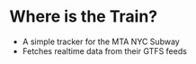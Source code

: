 # Where is the Train?
- A simple tracker for the MTA NYC Subway
- Fetches realtime data from their GTFS feeds

